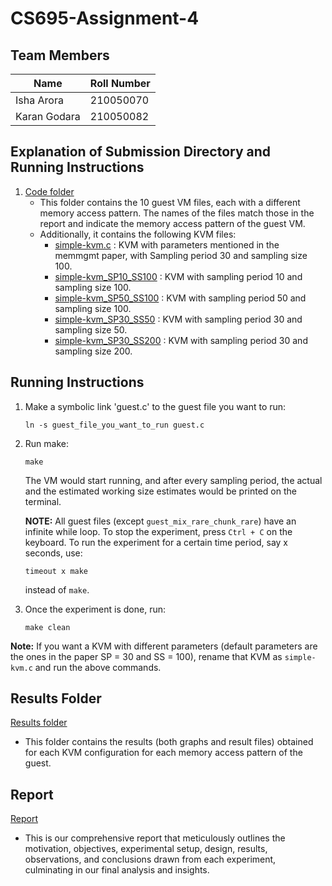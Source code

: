 # CS695-Assignment-4

## Team Members 
| Name | Roll Number |
| --- | --- |
|Isha Arora | 210050070|
|Karan Godara | 210050082|

## Explanation of Submission Directory and Running Instructions

1. [Code folder](Code)
   - This folder contains the 10 guest VM files, each with a different memory access pattern. The names of the files match those in the report and indicate the memory access pattern of the guest VM.
   - Additionally, it contains the following KVM files:
     - [simple-kvm.c](Code/simple-kvm.c) : KVM with parameters mentioned in the memmgmt paper, with Sampling period 30 and sampling size 100.
     - [simple-kvm_SP10_SS100](Code/simple-kvm_SP10_SS100.c) : KVM with sampling period 10 and sampling size 100.
     - [simple-kvm_SP50_SS100](Code/simple-kvm_SP50_SS100.c) : KVM with sampling period 50 and sampling size 100.
     - [simple-kvm_SP30_SS50](Code/simple-kvm_SP30_SS50.c) : KVM with sampling period 30 and sampling size 50.
     - [simple-kvm_SP30_SS200](Code/simple-kvm_SP30_SS200.c) : KVM with sampling period 30 and sampling size 200.

## Running Instructions

1. Make a symbolic link 'guest.c' to the guest file you want to run:

   ```ln -s guest_file_you_want_to_run guest.c```

2. Run make:

   ```make```
   
   The VM would start running, and after every sampling period, the actual and the estimated working size estimates would be printed on the terminal.
   
   **NOTE:** All guest files (except `guest_mix_rare_chunk_rare`) have an infinite while loop. To stop the experiment, press `Ctrl + C` on the keyboard. To run the experiment for a certain time period, say x seconds, use:

   ```timeout x make```

   instead of `make`.

3. Once the experiment is done, run:
   
   ```make clean```

**Note:** If you want a KVM with different parameters (default parameters are the ones in the paper SP = 30 and SS = 100), rename that KVM as `simple-kvm.c` and run the above commands.

## Results Folder

[Results folder](Results)
- This folder contains the results (both graphs and result files) obtained for each KVM configuration for each memory access pattern of the guest.

## Report

[Report](Report.pdf)
- This is our comprehensive report that meticulously outlines the motivation, objectives, experimental setup, design, results, observations, and conclusions drawn from each experiment, culminating in our final analysis and insights.
